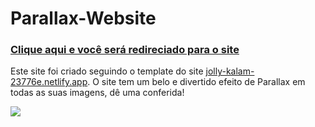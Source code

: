 # Parallax-Website

 <h3><a href="https://allan-carlos.github.io/Parallax-Website/">Clique aqui e você será redireciado para o site<a></h3>

 Este site foi criado seguindo o template do site <a href="https://jolly-kalam-23776e.netlify.app/parallaxsite/">jolly-kalam-23776e.netlify.app<a>. O site tem um belo e divertido efeito de Parallax em todas as suas imagens, dê uma conferida!
 
 <img src="https://imgur.com/uAX6d05.png">
